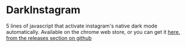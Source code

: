 # DarkInstagram
5 lines of javascript that activate instagram's native dark mode automatically. Available on the chrome web store, or you can get it [here, from the releases section on github](https://github.com/Va1a/DarkInstagram/releases/latest)